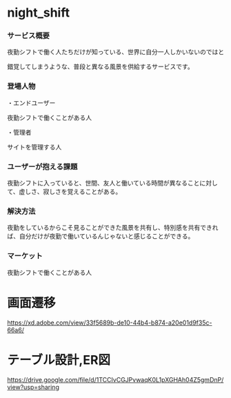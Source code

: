 # night_shift

<h3>サービス概要</h3>  
夜勤シフトで働く人たちだけが知っている、世界に自分一人しかいないのではと

錯覚してしまうような、普段と異なる風景を供給するサービスです。

<h3>登場人物</h3>  
・エンドユーザー

  夜勤シフトで働くことがある人

・管理者

  サイトを管理する人

<h3>ユーザーが抱える課題</h3>  
夜勤シフトに入っていると、世間、友人と働いている時間が異なることに対して、虚しさ、寂しさを覚えることがある。

<h3>解決方法</h3>
夜勤をしているからこそ見ることができた風景を共有し、特別感を共有できれば、自分だけが夜勤で働いているんじゃないと感じることができる。

<h3>マーケット</h3>
夜勤シフトで働くことがある人

# 画面遷移
https://xd.adobe.com/view/33f5689b-de10-44b4-b874-a20e01d9f35c-66a6/

# テーブル設計,ER図
https://drive.google.com/file/d/1TCCIvCGJPvwaqK0L1pXGHAh04Z5gmDnP/view?usp=sharing